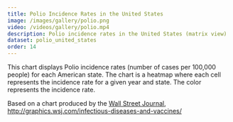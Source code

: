 ```yaml
---
title: Polio Incidence Rates in the United States
image: /images/gallery/polio.png
video: /videos/gallery/polio.mp4
description: Polio incidence rates in the United States (matrix view)
dataset: polio_united_states
order: 14
---
```


This chart displays Polio incidence rates (number of cases per 100,000 people) for each American state.
The chart is a heatmap where each cell represents the incidence rate for a given year and state. The color represents the incidence rate.

Based on a chart produced by the [Wall Street Journal](https://www.wsj.com/), <http://graphics.wsj.com/infectious-diseases-and-vaccines/>